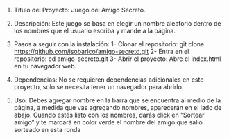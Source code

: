 1.	Título del Proyecto: Juego del Amigo Secreto. 

2.	Descripción: Este juego se basa en elegir un nombre aleatorio dentro de los nombres que el usuario escriba y mande a la página. 
3.	Pasos a seguir con la instalación:
    1-	Clonar el repositorio: git clone https://github.com/isobarico/amigo-secreto.git
    2-	Entra en el repositorio: cd amigo-secreto.git
    3-	Abrir el proyecto: Abre el index.html en tu navegador web. 
4.	Dependencias: No se requieren dependencias adicionales en este proyecto, solo se necesita tener un navegador para abrirlo.
5.	Uso: Debes agregar nombre en la barra que se encuentra al medio de la página, a medida que vas agregando nombres, aparecerán en el lado de abajo. 
Cuando estés listo con los nombres, darás click en “Sortear amigo” y te marcará en color verde el nombre del amigo que salió sorteado en esta ronda
